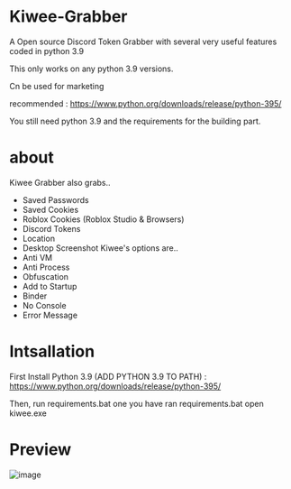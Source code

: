 # Kiwee-Grabber
A Open source Discord Token Grabber with several very useful features coded in python 3.9

This only works on any python 3.9 versions.

Cn be used for marketing 

recommended : https://www.python.org/downloads/release/python-395/

You still need python 3.9 and the requirements for the building part.

# about
Kiwee Grabber also grabs..
- Saved Passwords
- Saved Cookies
- Roblox Cookies (Roblox Studio & Browsers)
- Discord Tokens
- Location
- Desktop Screenshot
Kiwee's options are..
- Anti VM
- Anti Process
- Obfuscation
- Add to Startup
- Binder
- No Console
- Error Message

# Intsallation

First Install Python 3.9 (ADD PYTHON 3.9 TO PATH) : https://www.python.org/downloads/release/python-395/

Then, run requirements.bat
 one you have ran requirements.bat open kiwee.exe 
# Preview
![image](https://user-images.githubusercontent.com/78107456/212494150-983d4417-1d8f-4c22-9070-2bef4fc468b9.png)

